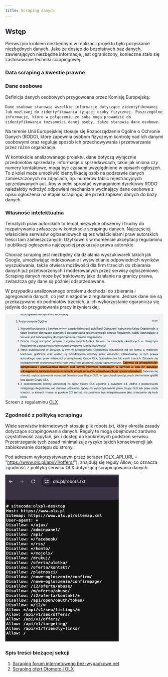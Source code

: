 ```yaml
---
title: Scraping danych
---
```


## Wstęp

Pierwszym krokiem niezbędnym w realizacji projektu było pozyskanie niezbędnych danych. Jako że dostęp do bezpłatnych baz danych, zawierających niezbędne informacje, jest ograniczony, konieczne stało się zastosowanie techniki scrapingowej.


### Data scraping a kwestie prawne

### Dane osobowe

Definicja danych osobowych przygowoana przez Komisję Europejską:

    Dane osobowe stanowią wszelkie informacje dotyczące zidentyfikowanej lub możliwej do zidentyfikowania żyjącej osoby fizycznej. Poszczególne informacje, które w połączeniu ze sobą mogą prowadzić do zidentyfikowania tożsamości danej osoby, także stanowią dane osobowe.

Na terenie Unii Europejskiej stosuje się Rozporządzenie Ogólne o Ochronie Danych (RODO), które zapewnia osobom fizycznym kontrolę nad ich danymi osobowymi oraz reguluje sposób ich przechowywania i przetwarzania przez różne organizacje.

W kontekście analizowanego projektu, dane dotyczą wyłącznie przedmiotów sprzedaży. Informacje o sprzedawcach, takie jak imiona czy numery kontaktowe, mogą być czasami uwzględnione w opisach ogłoszeń. To z kolei może umożliwić identyfikację osób na podstawie danych zamieszczonych na zdjęciach, np. numerów tablic rejestracyjnych sprzedawanych aut.
Aby w pełni sprostać wymaganiom dyrektywy RODO należałoby wdrożyć odpowieni mechanizm wycinający dane osobowe z opisu ogłoszenia na etapie scrapingu, ale przed zapisem danych do bazy danych.

### Własność intelektualna

Tematych praw autorskich to temat niezwykle obszerny i trudny do rozpatrywania zwłaszcza w kontekście scrapingu danych. Najczęściej właściciele serwisów ogłoseniowych są tez właścicielami praw autorskich treści tam zamieszczanych. Użytkownik w momencie akceptacji regulaminu i publikacji ogłoszenia najczęsciej przekazuje prawa autorskie.

Chociaż scraping jest niezbędny dla działania wyszukiwarek takich jak Google, umożliwiając indeksowanie i wyświetlanie odpowiednich wyników wyszukiwania, także otwiera możliwości dla firm trzecich do zbierania danych już przetworzonych i moderowanych przez serwisy ogłoszeniowe. Scraping danych może być traktowany jako działanie na granicy prawa, zwłaszcza gdy dane są później odsprzedawane.

W przypadku analizowanego problemu dochodzi do zbierania i agregowania danych, co jest niezgodne z regulaminem. Jednak dane nie są przekazywane do podmiotów trzecich, a ich wykorzystanie ogaranicza się jedynie do przygotowania pracy inżynierskiej.

![Fragment regulaminu OLX](/static/assets/olx_regulamin.png)
Screen z regulaminu [OLX](https://pomoc.olx.pl/olxplhelp/s/article/aktualny-regulamin-V32-olx#0.1_r13)


### Zgodność z polityką scrapingu

Wiele serwisów internetowych stosuje plik robots.txt, który określa zasady dotyczące scrapingowania danych. Reguły te mogą obejmować zarówno częstotliwość zapytań, jak i dostęp do konkretnych podstron serwisu. Przestrzeganie tych zasad minimalizuje ryzyko takich konsekwencji jak zablokowanie dostępu do strony.

Pod adresem wykorzystywanym przez scraper (OLX_API_URL = "https://www.olx.pl/api/v1/offers/"), znajdują się reguły Allow, co oznacza zgodność z polityką serwisu OLX dotyczącą scrapingowania danych.

![Screenshot pliku robotz.txt](/static/assets/olx_robots_txt.png)


### Spis treści bieżącej sekcji

1. [Scraping forum internetowego bez-wypadkowe.net](/data_scraping/bezwypadkowe)
1. [Scraping ofert Otomoto i OLX](/data_scraping/otomoto_and_olx)

